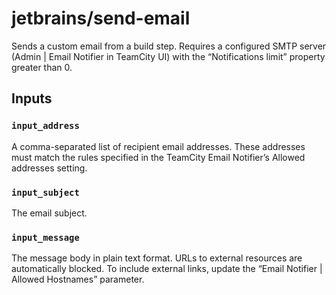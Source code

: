 # jetbrains/send-email

Sends a custom email from a build step.
Requires a configured SMTP server (Admin | Email Notifier in TeamCity UI) with the “Notifications limit” property greater than 0.

## Inputs

### `input_address`
A comma-separated list of recipient email addresses. These addresses must match the rules specified in the TeamCity Email Notifier’s Allowed addresses setting.

### `input_subject`
The email subject.

### `input_message`
The message body in plain text format. 
URLs to external resources are automatically blocked. 
To include external links, update the “Email Notifier | Allowed Hostnames” parameter.
